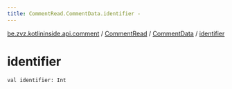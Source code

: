 ```yaml
---
title: CommentRead.CommentData.identifier - 
---
```


[be.zvz.kotlininside.api.comment](../../index.html) / [CommentRead](../index.html) / [CommentData](index.html) / [identifier](./identifier.html)

# identifier

`val identifier: Int`